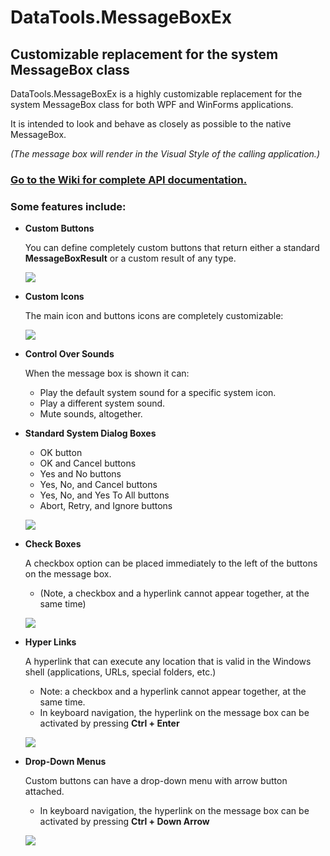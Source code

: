# DataTools.MessageBoxEx #

## Customizable replacement for the system **MessageBox** class ##

DataTools.MessageBoxEx is a highly customizable replacement for the system MessageBox class for both WPF and WinForms applications. 

It is intended to look and behave as closely as possible to the native MessageBox.

*(The message box will render in the Visual Style of the calling application.)*

### [Go to the Wiki for complete API documentation.](https://github.com/ironywrit/MessageBoxEx/wiki) ###

### Some features include: ###

- **Custom Buttons**

    You can define completely custom buttons that return either a standard **MessageBoxResult** or a custom result of any type.

    ![](https://raw.githubusercontent.com/ironywrit/MessageBoxEx/master/Screenshots/screenshot1.png)

- **Custom Icons**

    The main icon and buttons icons are completely customizable:

    ![](https://raw.githubusercontent.com/ironywrit/MessageBoxEx/master/Screenshots/screenshot6.png)

- **Control Over Sounds**

    When the message box is shown it can:

    - Play the default system sound for a specific system icon.
    - Play a different system sound.
    - Mute sounds, altogether.

- **Standard System Dialog Boxes**

    -  OK button
    -  OK and Cancel buttons
    -  Yes and No buttons
    -  Yes, No, and Cancel buttons
    -  Yes, No, and Yes To All buttons
    -  Abort, Retry, and Ignore buttons

    ![](https://raw.githubusercontent.com/ironywrit/MessageBoxEx/master/Screenshots/screenshot4.png)

- **Check Boxes**

    A checkbox option can be placed immediately to the left of the buttons on the message box.
    *  (Note, a checkbox and a hyperlink cannot appear together, at the same time)

    ![](https://raw.githubusercontent.com/ironywrit/MessageBoxEx/master/Screenshots/screenshot3.png)

- **Hyper Links**

    A hyperlink that can execute any location that is valid in the Windows shell (applications, URLs, special folders, etc.)
    * Note: a checkbox and a hyperlink cannot appear together, at the same time.
    * In keyboard navigation, the hyperlink on the message box can be activated by pressing **Ctrl + Enter**

    ![](https://raw.githubusercontent.com/ironywrit/MessageBoxEx/master/Screenshots/screenshot2.png)


- **Drop-Down Menus**

    Custom buttons can have a drop-down menu with arrow button attached.
    * In keyboard navigation, the hyperlink on the message box can be activated by pressing **Ctrl + Down Arrow**


    ![](https://raw.githubusercontent.com/ironywrit/MessageBoxEx/master/Screenshots/screenshot5.png)
